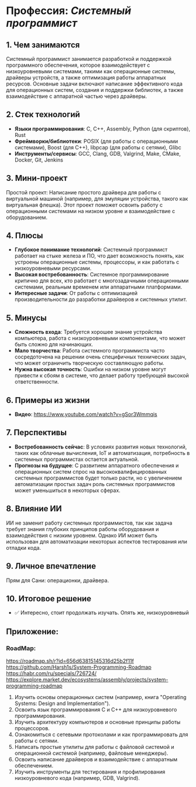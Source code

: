 # Профессия: *Системный программист*

## 1. Чем занимаются
Системный программист занимается разработкой и поддержкой программного обеспечения, которое взаимодействует с низкоуровневыми системами, такими как операционные системы, драйверы устройств, а также оптимизация работы аппаратных ресурсов. Основные задачи включают написание эффективного кода для операционных систем, создания и поддержки библиотек, а также взаимодействие с аппаратной частью через драйверы.

## 2. Стек технологий
* **Языки программирования**: C, C++, Assembly, Python (для скриптов), Rust
* **Фреймворки/библиотеки**: POSIX (для работы с операционными системами), Boost (для C++), libpcap (для работы с сетями), Glibc
* **Инструменты/сервисы**: GCC, Clang, GDB, Valgrind, Make, CMake, Docker, Git, Jenkins

## 3. Мини-проект
Простой проект: Написание простого драйвера для работы с виртуальной машиной (например, для эмуляции устройства, такого как виртуальная флешка). Этот проект поможет освоить работу с операционными системами на низком уровне и взаимодействие с оборудованием.

## 4. Плюсы
- **Глубокое понимание технологий**: Системный программист работает на стыке железа и ПО, что дает возможность понять, как устроены операционные системы, процессоры, и как работать с низкоуровневыми ресурсами.
- **Высокая востребованность**: Системное программирование критично для всех, кто работает с многозадачными операционными системами, реальным временем или аппаратными платформами.
- **Интересные задачи**: От работы с оптимизацией производительности до разработки драйверов и системных утилит.

## 5. Минусы
- **Сложность входа**: Требуется хорошее знание устройства компьютера, работа с низкоуровневыми компонентами, что может быть сложно для начинающих.
- **Мало творчества**: Работа системного программиста часто сосредоточена на решении очень специфичных технических задач, что может ограничить творческую составляющую работы.
- **Нужна высокая точность**: Ошибки на низком уровне могут привести к сбоям в системе, что делает работу требующей высокой ответственности.

## 6. Примеры из жизни
* **Видео**: https://www.youtube.com/watch?v=gSor3Wmmqis

## 7. Перспективы
- **Востребованность сейчас**: В условиях развития новых технологий, таких как облачные вычисления, IoT и автоматизация, потребность в системных программистах остается актуальной.
- **Прогнозы на будущее**: С развитием аппаратного обеспечения и операционных систем спрос на высококвалифицированных системных программистов будет только расти, но с увеличением автоматизации простых задач роль системных программистов может уменьшиться в некоторых сферах.

## 8. Влияние ИИ
ИИ не заменит работу системных программистов, так как задача требует знания глубоких принципов работы оборудования и взаимодействия с низким уровнем. Однако ИИ может быть использован для автоматизации некоторых аспектов тестирования или отладки кода.

## 9. Личное впечатление
Прям для Сани: операционки, драйвера.

## 10. Итоговое решение
* ✅ Интересно, стоит продолжать изучать. Опять же, низкоуровневый


## Приложение:
### RoadMap:

https://roadmap.sh/r?id=656d63815145316d25b2f11f
https://github.com/Harsh1s/System-Programming-Roadmap
https://habr.com/ru/specials/726724/
https://explore.market.dev/ecosystems/assembly/projects/system-programming-roadmap


1. Изучить основы операционных систем (например, книга "Operating Systems: Design and Implementation").
2. Освоить язык программирования C и C++ для низкоуровневого программирования.
3. Изучить архитектуру компьютеров и основные принципы работы процессоров.
4. Ознакомиться с сетевыми протоколами и как программировать для работы с сетями.
5. Написать простые утилиты для работы с файловой системой и операционной системой (например, файловые менеджеры).
6. Освоить написание драйверов и взаимодействие с аппаратным обеспечением.
7. Изучить инструменты для тестирования и профилирования низкоуровневого кода (например, GDB, Valgrind).
